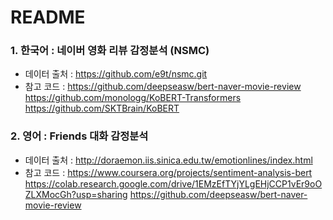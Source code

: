 # README


### 1. 한국어 : 네이버 영화 리뷰 감정분석 (NSMC)

   - 데이터 출처 : https://github.com/e9t/nsmc.git
   - 참고 코드 : https://github.com/deepseasw/bert-naver-movie-review
                https://github.com/monologg/KoBERT-Transformers
                https://github.com/SKTBrain/KoBERT
   
                

### 2. 영어 : Friends 대화 감정분석
   - 데이터 출처 : http://doraemon.iis.sinica.edu.tw/emotionlines/index.html
   - 참고 코드 : https://www.coursera.org/projects/sentiment-analysis-bert
                https://colab.research.google.com/drive/1EMzEfTYjYLgEHjCCP1vEr9oOZLXMocGh?usp=sharing
                https://github.com/deepseasw/bert-naver-movie-review
                

